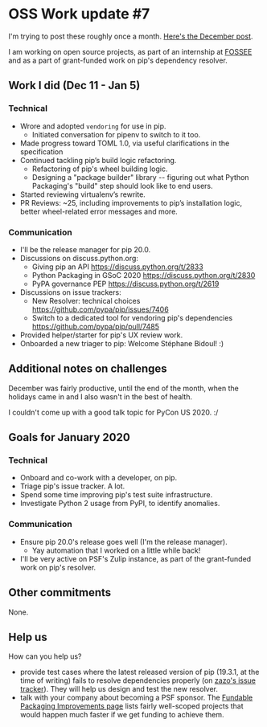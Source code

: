 # OSS Work update #7

I'm trying to post these roughly once a month. [Here's the December post](/blog/2019/12/11/oss-update-6/).

I am working on open source projects, as part of an internship at [FOSSEE](https://fossee.in/) and as a part of grant-funded work on pip's dependency resolver.

## Work I did (Dec 11 - Jan 5)

### Technical

- Wrore and adopted `vendoring` for use in pip.
  - Initiated conversation for pipenv to switch to it too.
- Made progress toward TOML 1.0, via useful clarifications in the specification
- Continued tackling pip’s build logic refactoring.
  - Refactoring of pip's wheel building logic.
  - Designing a "package builder" library -- figuring out what Python Packaging's "build" step should look like to end users.
- Started reviewing virtualenv’s rewrite.
- PR Reviews: ~25, including improvements to pip’s installation logic, better wheel-related error messages and more.

### Communication

- I'll be the release manager for pip 20.0.
- Discussions on discuss.python.org:
  - Giving pip an API
    https://discuss.python.org/t/2833
  - Python Packaging in GSoC 2020
    https://discuss.python.org/t/2830
  - PyPA governance PEP
    https://discuss.python.org/t/2619
- Discussions on issue trackers:
  - New Resolver: technical choices
    https://github.com/pypa/pip/issues/7406
  - Switch to a dedicated tool for vendoring pip's dependencies
    https://github.com/pypa/pip/pull/7485
- Provided helper/starter for pip's UX review work.
- Onboarded a new triager to pip: Welcome Stéphane Bidoul! :)

## Additional notes on challenges

December was fairly productive, until the end of the month, when the holidays
came in and I also wasn't in the best of health.

I couldn't come up with a good talk topic for PyCon US 2020. :/

## Goals for January 2020

### Technical

- Onboard and co-work with a developer, on pip.
- Triage pip's issue tracker. A lot.
- Spend some time improving pip's test suite infrastructure.
- Investigate Python 2 usage from PyPI, to identify anomalies.

### Communication

- Ensure pip 20.0's release goes well (I'm the release manager).
  - Yay automation that I worked on a little while back!
- I'll be very active on PSF's Zulip instance, as part of the grant-funded work on pip's resolver.

## Other commitments

None.

## Help us

How can you help us?

- provide test cases where the latest released version of pip (19.3.1, at the time of writing) fails to resolve dependencies properly (on [zazo's issue tracker][zazo-issues]). They will help us design and test the new resolver.
- talk with your company about becoming a PSF sponsor. The [Fundable Packaging Improvements page][fundable-projects] lists fairly well-scoped projects that would happen much faster if we get funding to achieve them.

[zazo-issues]: https://github.com/pradyunsg/zazo/issues
[fundable-projects]: https://wiki.python.org/psf/Fundable%20Packaging%20Improvements
[triage-guide]: https://pip.pypa.io/en/latest/development/issue-triage/
[integration-test]: https://github.com/pypa/integration-test/issues

